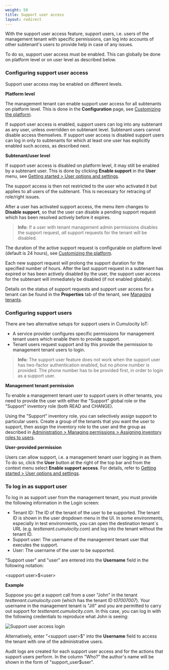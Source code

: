 ```yaml
---
weight: 50
title: Support user access
layout: redirect
---
```


With the support user access feature, support users, i.e. users of the management tenant with specific permissions, can log into accounts of other subtenant's users to provide help in case of any issues.

To do so, support user access must be enabled. This can globally be done on platform level or on user level as described below.


### <a name="configuring-support-access"></a>Configuring support user access

Support user access may be enabled on different levels.

**Platform level**

The management tenant can enable support user access for all subtenants on platform level. This is done in the **Configuration** page, see [Customizing the platform](/users-guide/enterprise-edition#customization).

If support user access is enabled, support users can log into any subtenant as any user, unless overridden on subtenant level. Subtenant users cannot disable access themselves. If support user access is disabled support users can log in only to subtenants for which at least one user has explicitly enabled such access, as described next.

**Subtenant/user level**

If support user access is disabled on platform level, it may still be enabled by a subtenant user. This is done by clicking **Enable support** in the **User** menu, see [Getting started > User options and settings](/users-guide/getting-started/#user-settings).

The support access is then not restricted to the user who activated it but applies to all users of the subtenant. This is necessary for retracing of role/right issues.

After a user has activated support access, the menu item changes to **Disable support**, so that the user can disable a pending support request which has been resolved actively before it expires.

> **Info:** If a user with tenant management admin permissions disables the support request, *all* support requests for the tenant will be disabled.

The duration of the active support request is configurable on platform level (default is 24 hours), see [Customizing the platform](/users-guide/enterprise-edition#customization).

Each new support request will prolong the support duration for the specified number of hours. After the last support request in a subtenant has expired or has been actively disabled by the user, the support user access for the subtenant will immediately be disabled (if not enabled globally).

Details on the status of support requests and support user access for a tenant can be found in the **Properties** tab of the tenant, see [Managing tenants](/users-guide/enterprise-edition#managing-tenants).

### Configuring support users

There are two alternative setups for support users in Cumulocity IoT:

- A service provider configures specific permissions for management tenant users which enable them to provide support.
- Tenant users request support and by this provide the permission to management tenant users to login.

> **Info:** The support user feature does not work when the support user has two-factor authentication enabled, but no phone number is provided. The phone number has to be provided first, in order to login as a support user.

**Management tenant permission**

To enable a management tenant user to support users in other tenants, you need to provide the user with either the "Support" global role or the "Support" inventory role (both READ and CHANGE).

Using the "Support" inventory role, you can selectively assign support to particular users. Create a group of the tenants that you want the user to support, then assign the inventory role to the user and the group as described in [Administration > Managing permissions > Assigning inventory roles to users](/users-guide/administration#attach-inventory).

**User-provided permission**

Users can allow support, i.e. a management tenant user logging in as them. To do so, click the **User** button at the right of the top bar and from the context menu select **Enable support access**. For details, refer to [Getting started > User options and settings](/users-guide/getting-started/#user-settings).


### To log in as support user

To log in as support user from the management tenant, you must provide the following information in the Login screen:

* Tenant ID:  The ID of the tenant of the user to be supported. The tenant ID is shown in the user dropdown menu in the UI. In some environments, especially in test environments, you can open the destination tenant´s URL (e.g. *testtenant.cumulocity.com*) and log into the tenant without the tenant ID.
* Support user: The username of the management tenant user that executes the support.
* User: The username of the user to be supported.

"Support user" and "user" are entered into the **Username** field in the following notation:

&#60;support user>&#36;&#60;user>

**Example**

Suppose you get a support call from a user "John" in the tenant *testtenant.cumulocity.com* (which has the tenant ID *t07007007*). Your username in the management tenant is "Jill" and you are permitted to carry out support for *testtenant.cumulocity.com*. In this case, you can log in with the following credentials to reproduce what John is seeing:

![Support user access login](/images/users-guide/enterprise-tenant/et-support-user-access.png)

Alternatively, enter "&#60;support user>&#36;" into the **Username** field to access the tenant with one of the administrative users.

Audit logs are created for each support user access and for the actions that support users perform. In the column "Who?" the author's name will be shown in the form of "support_user$user".
